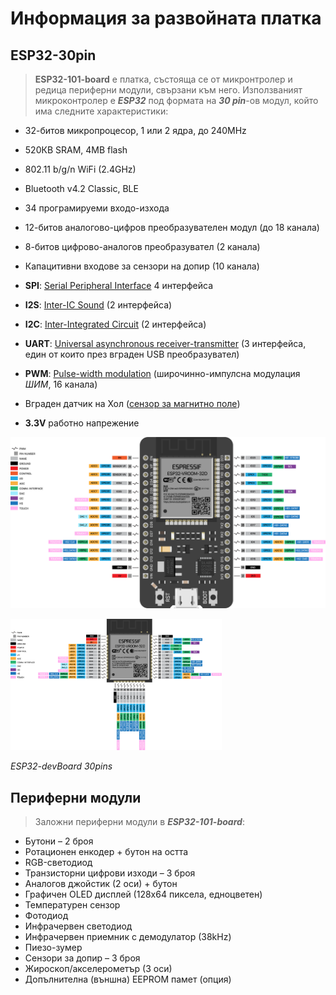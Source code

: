 # Информация за развойната платка

## ESP32-30pin

> **ESP32-101-board** е платка, състояща се от микронтролер и редица периферни модули, свързани към него. Използваният микроконтролер е ***ESP32*** под формата на ***30 pin***-ов модул, който има следните характеристики:

- 32-битов микропроцесор, 1 или 2 ядра, до 240MHz

- 520КB SRAM, 4MB flash

- 802.11 b/g/n WiFi (2.4GHz)

- Bluetooth v4.2 Classic, BLE

- 34 програмируеми входо-изхода

- 12-битов аналогово-цифров преобразувателен модул (до 18 канала)

- 8-битов цифрово-аналогов преобразувател (2 канала)

- Капацитивни входове за сензори на допир (10 канала)

- **SPI**: [Serial Peripheral Interface](<https://en.wikipedia.org/wiki/Serial_Peripheral_Interface>) 4 интерфейса

- **I2S**: [Inter-IC Sound](https://en.wikipedia.org/wiki/I%C2%B2S) (2 интерфейса)

- **I2C**: [Inter-Integrated Circuit](https://en.wikipedia.org/wiki/I%C2%B2C) (2 интерфейса)

- **UART**: [Universal asynchronous receiver-transmitter](https://en.wikipedia.org/wiki/Universal_asynchronous_receiver-transmitter) (3 интерфейса, един от които през вграден USB преобразувател)

- **PWM**: [Pulse-width modulation](https://en.wikipedia.org/wiki/Pulse-width_modulation) (широчинно-импулсна модулация *ШИМ*, 16 канала)

- Вграден датчик на Хол ([сензор за магнитно поле](https://en.wikipedia.org/wiki/Hall_effect_sensor))

- **3.3V** работно напрежение

![image](img/ESP32-30PIN-DEVBOARD.png)

<img src="img/ESP32-VROOM-32D-PINOUT.png" alt="Screenshot" style="zoom:33%;" />


  *ESP32-devBoard 30pins*
## Периферни модули

> Заложни периферни модули в ***ESP32-101-board***:

- Бутони – 2 броя
- Ротационен енкодер + бутон на остта
- RGB-светодиод
- Транзисторни цифрови изходи – 3 броя
- Аналогов джойстик (2 оси) + бутон
- Графичен OLED дисплей (128x64 пиксела, едноцветен)
- Температурен сензор
- Фотодиод
- Инфрачервен светодиод
- Инфрачервен приемник с демодулатор (38kHz)
- Пиезо-зумер
- Сензори за допир – 3 броя
- Жироскоп/акселерометър (3 оси)
- Допълнителна (външна) EEPROM памет (опция)
